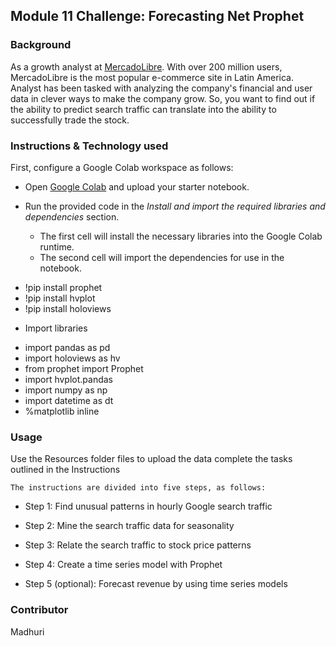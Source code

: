 ## Module 11 Challenge: Forecasting Net Prophet

### Background

As a growth analyst at [MercadoLibre](http://investor.mercadolibre.com/investor-relations). With over 200 million users, MercadoLibre is the most popular e-commerce site in Latin America. Analyst has  been tasked with analyzing the company's financial and user data in clever ways to make the company grow. So, you want to find out if the ability to predict search traffic can translate into the ability to successfully trade the stock.
 
### Instructions & Technology used

First, configure a Google Colab workspace as follows:

* Open [Google Colab](https://colab.research.google.com/) and upload your starter notebook.

* Run the provided code in the _Install and import the required libraries and dependencies_ section.
    * The first cell will install the necessary libraries into the Google Colab runtime.
    * The second cell will import the dependencies for use in the notebook.
- !pip install prophet
- !pip install hvplot
- !pip install holoviews
  
* Import libraries
- import pandas as pd
- import holoviews as hv
- from prophet import Prophet
- import hvplot.pandas
- import numpy as np
- import datetime as dt
- %matplotlib inline

### Usage

Use the Resources folder files to upload the data complete the tasks outlined in the Instructions
  
    The instructions are divided into five steps, as follows:

* Step 1: Find unusual patterns in hourly Google search traffic

* Step 2: Mine the search traffic data for seasonality

* Step 3: Relate the search traffic to stock price patterns

* Step 4: Create a time series model with Prophet

* Step 5 (optional): Forecast revenue by using time series models


### Contributor 
Madhuri